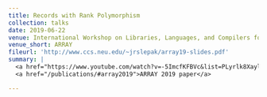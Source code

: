 ```yaml
---
title: Records with Rank Polymorphism
collection: talks
date: 2019-06-22
venue: International Workshop on Libraries, Languages, and Compilers for Array Programming
venue_short: ARRAY
fileurl: 'http://www.ccs.neu.edu/~jrslepak/array19-slides.pdf'
summary: |
  <a href="https://www.youtube.com/watch?v=-5ImcfKFBVc&list=PLyrlk8Xaylp581NPscAEqTjgPvvqdcog8&index=3&t=0s">Workshop talk</a> for the
  <a href="/publications/#array2019">ARRAY 2019 paper</a>

---
```

